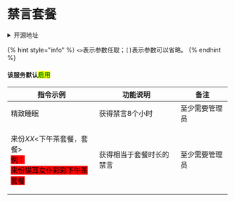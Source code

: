 # 禁言套餐

<details>

<summary>开源地址</summary>

Hoshino原生功能

</details>

{% hint style="info" %}
`<>`表示参数任取；`[]`表示参数可以省略。
{% endhint %}

#### 该服务默认<mark style="color:green;">启用</mark>

| 指令示例                                                                                                                                             | 功能说明         | 备注      |
| ------------------------------------------------------------------------------------------------------------------------------------------------ | ------------ | ------- |
| 精致睡眠                                                                                                                                             | 获得禁言8个小时     | 至少需要管理员 |
| <p>来份<em>XX</em>&#x3C;下午茶套餐，套餐><br><mark style="background-color:red;">例：</mark><br><mark style="background-color:red;">来份猫耳女仆彩彩下午茶套餐</mark></p> | 获得相当于套餐时长的禁言 | 至少需要管理员 |
